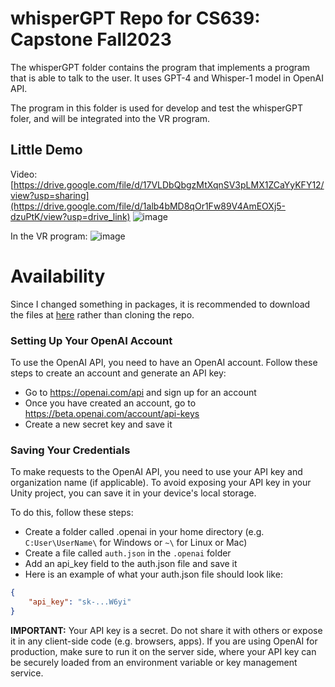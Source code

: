 # whisperGPT Repo for CS639: Capstone Fall2023

The whisperGPT folder contains the program that implements a program that is able to talk to the user. It uses GPT-4 and Whisper-1 model in OpenAI API.

The program in this folder is used for develop and test the whisperGPT foler, and will be integrated into the VR program.

## Little Demo 
Video: [https://drive.google.com/file/d/17VLDbQbgzMtXqnSV3pLMX1ZCaYyKFY12/view?usp=sharing](https://drive.google.com/file/d/1alb4bMD8qOr1Fw89V4AmEOXj5-dzuPtK/view?usp=drive_link)
![image](https://github.com/YiboK/whisperGPT/assets/94937314/0bcde39b-4dd0-45d0-947f-15282aa57da0)


In the VR program: ![image](https://github.com/YiboK/whisperGPT/assets/94937314/ab5a4536-f0ac-4d37-8da4-085bd5e35453)

# Availability
Since I changed something in packages, it is recommended to download the files at [here](https://drive.google.com/file/d/1a8Y-2t_d4rUViUQHDP_3YiNhpNKkHJrk/view?usp=sharing) rather than cloning the repo.

### Setting Up Your OpenAI Account
To use the OpenAI API, you need to have an OpenAI account. Follow these steps to create an account and generate an API key:

- Go to https://openai.com/api and sign up for an account
- Once you have created an account, go to https://beta.openai.com/account/api-keys
- Create a new secret key and save it

### Saving Your Credentials
To make requests to the OpenAI API, you need to use your API key and organization name (if applicable). To avoid exposing your API key in your Unity project, you can save it in your device's local storage.

To do this, follow these steps:

- Create a folder called .openai in your home directory (e.g. `C:User\UserName\` for Windows or `~\` for Linux or Mac)
- Create a file called `auth.json` in the `.openai` folder
- Add an api_key field to the auth.json file and save it
- Here is an example of what your auth.json file should look like:

```json
{
    "api_key": "sk-...W6yi"
}
```


**IMPORTANT:** Your API key is a secret. 
Do not share it with others or expose it in any client-side code (e.g. browsers, apps). 
If you are using OpenAI for production, make sure to run it on the server side, where your API key can be securely loaded from an environment variable or key management service.
